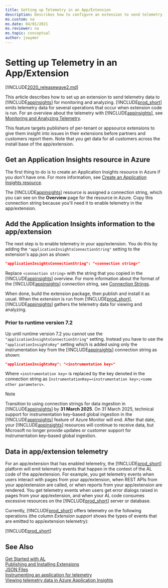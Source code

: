 ```yaml
---
title: Setting up Telemetry in an App/Extension 
description: Describes how to configure an extension to send telemetry data to Azure Application Insights. 
ms.custom: na
ms.date: 04/01/2021
ms.reviewer: na
ms.topic: conceptual
author: jswymer
---
```


# Setting up Telemetry in an App/Extension 

[!INCLUDE[2020_releasewave2.md](../includes/2020_releasewave2.md)]

This article describes how to set up an extension to send telemetry data to [!INCLUDE[appinsights](../includes/azure-appinsights-name.md)] for monitoring and analyzing. [!INCLUDE[prod_short](includes/prod_short.md)] emits telemetry data for several operations that occur when extension code is run. For an overview about the telemetry with [!INCLUDE[appinsights](../includes/azure-appinsights-name.md)], see [Monitoring and Analyzing Telemetry](../administration/telemetry-overview.md).

This feature targets publishers of per-tenant or appsource extensions to give them insight into issues in their extensions before partners and customers report them. Note that you get data for all customers across the install base of the app/extension.

## Get an Application Insights resource in Azure

The first thing to do is to create an Application Insights resource in Azure if you don't have one. For more information, see [Create an Application Insights resource](/azure/azure-monitor/app/create-new-resource).

The [!INCLUDE[appinsights](../includes/azure-appinsights-name.md)] resource is assigned a connection string, which you can see on the **Overview** page for the resource in Azure. Copy this connection string because you'll need it to enable telemetry in the app/extension.

## Add the Application Insights information to the app/extension

The next step is to enable telemetry in your app/extension. You do this by adding the `"applicationInsightsConnectionString"` setting to the extension's app.json as shown:

```json
"applicationInsightsConnectionString": "<connection string>"
```

Replace `<connection string>` with the string that you copied in the [!INCLUDE[appinsights](../includes/azure-appinsights-name.md)] overview. For more information about the format of the [!INCLUDE[appinsights](../includes/azure-appinsights-name.md)] connection string, see [Connection Strings](/azure/azure-monitor/app/sdk-connection-string?tabs=net).

When done, build the extension package, then publish and install it as usual. When the extension is run from [!INCLUDE[prod_short](includes/prod_short.md)], [!INCLUDE[appinsights](../includes/azure-appinsights-name.md)] gathers the telemetry data for viewing and analyzing.

### Prior to runtime version 7.2

Up until runtime version 7.2 you cannot use the `"applicationInsightsConnectionString"` setting. Instead you have to use the `"applicationInsightsKey"` setting which is added using only the instrumentation key from the [!INCLUDE[appinsights](../includes/azure-appinsights-name.md)] connection string as shown:

```json
"applicationInsightsKey": "<instrumentation key>"
```

Where `<instrumentation key>` is replaced by the key denoted in the connection string as `InstrumentationKey=<instrumentation key>;<some other parameters>`.

> [!NOTE]
> Transition to using connection strings for data ingestion in [!INCLUDE[appinsights](../includes/azure-appinsights-name.md)] by **31 March 2025**. On 31 March 2025, technical support for instrumentation key–based global ingestion in the [!INCLUDE[appinsights](../includes/azure-appinsights-name.md)] feature of Azure Monitor will end. After that date, your [!INCLUDE[appinsights](../includes/azure-appinsights-name.md)] resources will continue to receive data, but Microsoft no longer provide updates or customer support for instrumentation key–based global ingestion. 

## Data in app/extension telemetry 

For an app/extension that has enabled telemetry, the [!INCLUDE[prod_short](../developer/includes/prod_short.md)] platform will emit telemetry events that happen in the context of the AL code of the  app/extension. For example, you get telemetry events when users interact with pages from your app/extension, when REST APIs from your app/extension are called, or when reports from your app/extension are rendered. You get telemetry events when users get error dialogs raised in pages from your app/extension, and when your AL code consumes excessive resources on the [!INCLUDE[prod_short](../developer/includes/prod_short.md)] server or database.

Currently, [!INCLUDE[prod_short](../developer/includes/prod_short.md)] offers telemetry on the following operations (the column _Extension support_ shows the types of events that are emitted to app/extension telemetry):  

[!INCLUDE[prod_short](../includes/include-telemetry-by-area.md)]


## See Also  

[Get Started with AL](devenv-get-started.md)  
[Publishing and Installing Extensions](devenv-how-publish-and-install-an-extension-v2.md)  
[JSON Files](devenv-json-files.md)  
[Instrumenting an application for telemetry](devenv-instrument-application-for-telemetry.md)  
[Viewing telemetry data in Azure Application Insights](../administration/telemetry-overview.md)  